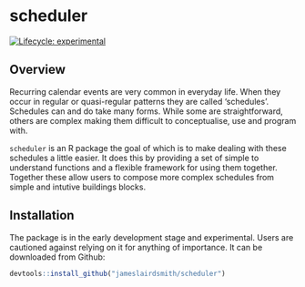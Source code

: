 
<!-- README.md is generated from README.Rmd. Please edit that file -->

# scheduler

<!-- badges: start -->

[![Lifecycle:
experimental](https://img.shields.io/badge/lifecycle-experimental-orange.svg)](https://www.tidyverse.org/lifecycle/#experimental)
<!-- badges: end -->

## Overview

Recurring calendar events are very common in everyday life. When they
occur in regular or quasi-regular patterns they are called ‘schedules’.
Schedules can and do take many forms. While some are straightforward,
others are complex making them difficult to conceptualise, use and
program with.

`scheduler` is an R package the goal of which is to make dealing with
these schedules a little easier. It does this by providing a set of
simple to understand functions and a flexible framework for using them
together. Together these allow users to compose more complex schedules
from simple and intutive buildings blocks.

## Installation

The package is in the early development stage and experimental. Users
are cautioned against relying on it for anything of importance. It can
be downloaded from Github:

``` r
devtools::install_github("jameslairdsmith/scheduler")
```

